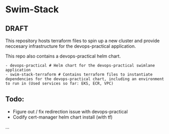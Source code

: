 # Swim-Stack

## DRAFT

This repository hosts terraform files to spin up a new cluster and provide neccesary infrastructure for the devops-practical application. 

This repo also contains a devops-practical helm chart. 

```
- devops-practical # Helm chart for the devops-practical swimlane application
- swim-stack-terraform # Contains terraform files to instantiate dependencies for the devops-practical chart, including an environment to run in (Used services so far: EKS, ECR, VPC)
```

## Todo:

- Figure out / fix redirection issue with devops-practical
- Codify cert-manager helm chart install (with tf)

...